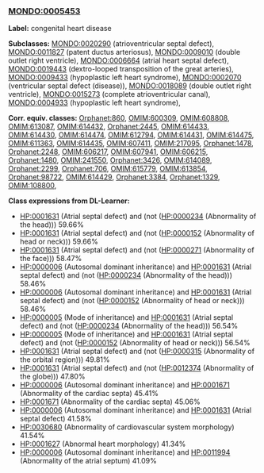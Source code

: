 
### [MONDO:0005453](http://purl.obolibrary.org/obo/MONDO_0005453)
**Label:** congenital heart disease

**Subclasses:** [MONDO:0020290](http://purl.obolibrary.org/obo/MONDO_0020290) (atrioventricular septal defect), [MONDO:0011827](http://purl.obolibrary.org/obo/MONDO_0011827) (patent ductus arteriosus), [MONDO:0009010](http://purl.obolibrary.org/obo/MONDO_0009010) (double outlet right ventricle), [MONDO:0006664](http://purl.obolibrary.org/obo/MONDO_0006664) (atrial heart septal defect), [MONDO:0019443](http://purl.obolibrary.org/obo/MONDO_0019443) (dextro-looped transposition of the great arteries), [MONDO:0009433](http://purl.obolibrary.org/obo/MONDO_0009433) (hypoplastic left heart syndrome), [MONDO:0002070](http://purl.obolibrary.org/obo/MONDO_0002070) (ventricular septal defect (disease)), [MONDO:0018089](http://purl.obolibrary.org/obo/MONDO_0018089) (double outlet right ventricle), [MONDO:0015273](http://purl.obolibrary.org/obo/MONDO_0015273) (complete atrioventricular canal), [MONDO:0004933](http://purl.obolibrary.org/obo/MONDO_0004933) (hypoplastic left heart syndrome), 

**Corr. equiv. classes:** [Orphanet:860](http://www.orpha.net/ORDO/Orphanet_860), [OMIM:600309](http://purl.obolibrary.org/obo/OMIM_600309), [OMIM:608808](http://purl.obolibrary.org/obo/OMIM_608808), [OMIM:613087](http://purl.obolibrary.org/obo/OMIM_613087), [OMIM:614432](http://purl.obolibrary.org/obo/OMIM_614432), [Orphanet:2445](http://www.orpha.net/ORDO/Orphanet_2445), [OMIM:614433](http://purl.obolibrary.org/obo/OMIM_614433), [OMIM:614430](http://purl.obolibrary.org/obo/OMIM_614430), [OMIM:614474](http://purl.obolibrary.org/obo/OMIM_614474), [OMIM:612794](http://purl.obolibrary.org/obo/OMIM_612794), [OMIM:614431](http://purl.obolibrary.org/obo/OMIM_614431), [OMIM:614475](http://purl.obolibrary.org/obo/OMIM_614475), [OMIM:611363](http://purl.obolibrary.org/obo/OMIM_611363), [OMIM:614435](http://purl.obolibrary.org/obo/OMIM_614435), [OMIM:607411](http://purl.obolibrary.org/obo/OMIM_607411), [OMIM:217095](http://purl.obolibrary.org/obo/OMIM_217095), [Orphanet:1478](http://www.orpha.net/ORDO/Orphanet_1478), [Orphanet:2248](http://www.orpha.net/ORDO/Orphanet_2248), [OMIM:606217](http://purl.obolibrary.org/obo/OMIM_606217), [OMIM:607941](http://purl.obolibrary.org/obo/OMIM_607941), [OMIM:606215](http://purl.obolibrary.org/obo/OMIM_606215), [Orphanet:1480](http://www.orpha.net/ORDO/Orphanet_1480), [OMIM:241550](http://purl.obolibrary.org/obo/OMIM_241550), [Orphanet:3426](http://www.orpha.net/ORDO/Orphanet_3426), [OMIM:614089](http://purl.obolibrary.org/obo/OMIM_614089), [Orphanet:2299](http://www.orpha.net/ORDO/Orphanet_2299), [Orphanet:706](http://www.orpha.net/ORDO/Orphanet_706), [OMIM:615779](http://purl.obolibrary.org/obo/OMIM_615779), [OMIM:613854](http://purl.obolibrary.org/obo/OMIM_613854), [Orphanet:98722](http://www.orpha.net/ORDO/Orphanet_98722), [OMIM:614429](http://purl.obolibrary.org/obo/OMIM_614429), [Orphanet:3384](http://www.orpha.net/ORDO/Orphanet_3384), [Orphanet:1329](http://www.orpha.net/ORDO/Orphanet_1329), [OMIM:108800](http://purl.obolibrary.org/obo/OMIM_108800), 

**Class expressions from DL-Learner:**

- [HP:0001631](http://purl.obolibrary.org/obo/HP_0001631) (Atrial septal defect) and (not ([HP:0000234](http://purl.obolibrary.org/obo/HP_0000234) (Abnormality of the head))) 59.66%
- [HP:0001631](http://purl.obolibrary.org/obo/HP_0001631) (Atrial septal defect) and (not ([HP:0000152](http://purl.obolibrary.org/obo/HP_0000152) (Abnormality of head or neck))) 59.66%
- [HP:0001631](http://purl.obolibrary.org/obo/HP_0001631) (Atrial septal defect) and (not ([HP:0000271](http://purl.obolibrary.org/obo/HP_0000271) (Abnormality of the face))) 58.47%
- [HP:0000006](http://purl.obolibrary.org/obo/HP_0000006) (Autosomal dominant inheritance) and [HP:0001631](http://purl.obolibrary.org/obo/HP_0001631) (Atrial septal defect) and (not ([HP:0000234](http://purl.obolibrary.org/obo/HP_0000234) (Abnormality of the head))) 58.46%
- [HP:0000006](http://purl.obolibrary.org/obo/HP_0000006) (Autosomal dominant inheritance) and [HP:0001631](http://purl.obolibrary.org/obo/HP_0001631) (Atrial septal defect) and (not ([HP:0000152](http://purl.obolibrary.org/obo/HP_0000152) (Abnormality of head or neck))) 58.46%
- [HP:0000005](http://purl.obolibrary.org/obo/HP_0000005) (Mode of inheritance) and [HP:0001631](http://purl.obolibrary.org/obo/HP_0001631) (Atrial septal defect) and (not ([HP:0000234](http://purl.obolibrary.org/obo/HP_0000234) (Abnormality of the head))) 56.54%
- [HP:0000005](http://purl.obolibrary.org/obo/HP_0000005) (Mode of inheritance) and [HP:0001631](http://purl.obolibrary.org/obo/HP_0001631) (Atrial septal defect) and (not ([HP:0000152](http://purl.obolibrary.org/obo/HP_0000152) (Abnormality of head or neck))) 56.54%
- [HP:0001631](http://purl.obolibrary.org/obo/HP_0001631) (Atrial septal defect) and (not ([HP:0000315](http://purl.obolibrary.org/obo/HP_0000315) (Abnormality of the orbital region))) 49.81%
- [HP:0001631](http://purl.obolibrary.org/obo/HP_0001631) (Atrial septal defect) and (not ([HP:0012374](http://purl.obolibrary.org/obo/HP_0012374) (Abnormality of the globe))) 47.80%
- [HP:0000006](http://purl.obolibrary.org/obo/HP_0000006) (Autosomal dominant inheritance) and [HP:0001671](http://purl.obolibrary.org/obo/HP_0001671) (Abnormality of the cardiac septa) 45.41%
- [HP:0001671](http://purl.obolibrary.org/obo/HP_0001671) (Abnormality of the cardiac septa) 45.06%
- [HP:0000006](http://purl.obolibrary.org/obo/HP_0000006) (Autosomal dominant inheritance) and [HP:0001631](http://purl.obolibrary.org/obo/HP_0001631) (Atrial septal defect) 41.58%
- [HP:0030680](http://purl.obolibrary.org/obo/HP_0030680) (Abnormality of cardiovascular system morphology) 41.54%
- [HP:0001627](http://purl.obolibrary.org/obo/HP_0001627) (Abnormal heart morphology) 41.34%
- [HP:0000006](http://purl.obolibrary.org/obo/HP_0000006) (Autosomal dominant inheritance) and [HP:0011994](http://purl.obolibrary.org/obo/HP_0011994) (Abnormality of the atrial septum) 41.09%



